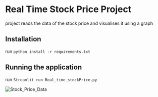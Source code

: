 # Real Time Stock Price Project
project reads the data of the stock price and visualises it using a graph


## Installation
run `python install -r requirements.txt`

## Running the application
run `Streamlit run Real_time_stockPrice.py`


![Stock_Price_Data](https://user-images.githubusercontent.com/77328120/127930092-74e1d165-0029-4264-981d-88bd932f5a3c.png)
